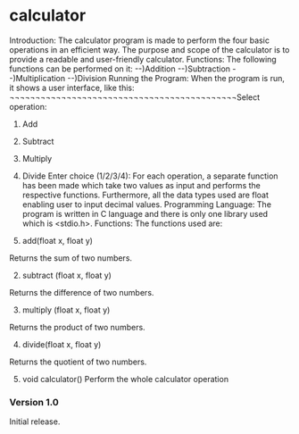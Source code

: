 # calculator

Introduction:
	The calculator program is made to perform the four basic operations in an efficient way. The purpose and scope of the calculator is to provide a readable and user-friendly calculator.
Functions:
	The following functions can be performed on it:
--)Addition                                			  	--)Subtraction
--)Multiplication					--)Division
Running the Program:
	When the program is run, it shows a user interface, like this:
¬¬¬¬¬¬¬¬¬¬¬¬¬¬¬¬¬¬¬¬¬¬¬¬¬¬¬¬¬¬¬¬¬¬¬¬¬¬¬¬¬¬¬¬Select operation:
1) Add
2) Subtract
3) Multiply
4) Divide
Enter choice (1/2/3/4):
For each operation, a separate function has been made which take two values as input and performs the respective functions. Furthermore, all the data types used are float enabling user to input decimal values.
Programming Language:
	The program is written in C language and there is only one library used which is <stdio.h>.
 Functions:
 	The functions used are:

1) add(float x, float y)

Returns the sum of two numbers.

2) subtract (float x, float y)

Returns the difference of two numbers.

3) multiply (float x, float y)

Returns the product of two numbers.

4) divide(float x, float y)

Returns the quotient of two numbers.

5) void calculator()
Perform the whole calculator operation
### Version 1.0

Initial release.


